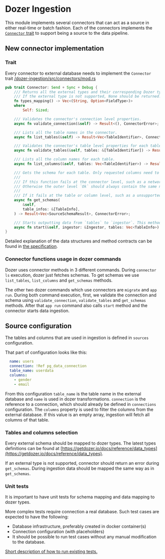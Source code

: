 # Dozer Ingestion

This module implements several connectors that can act as a source in either real-time or batch fashion.
Each of the connectors implements the [`Connector` trait](https://github.com/getdozer/dozer/blob/main/dozer-ingestion/src/connectors/mod.rs) to support being a source to the data pipeline.

## New connector implementation

### Trait

Every connector to external database needs to implement the `Connector` trait [/dozer-ingestion/src/connectors/mod.rs](https://github.com/getdozer/dozer/blob/main/dozer-ingestion/src/connectors/mod.rs)

```rust
pub trait Connector: Send + Sync + Debug {
    /// Returns all the external types and their corresponding Dozer types.
    /// If the external type is not supported, None should be returned.
    fn types_mapping() -> Vec<(String, Option<FieldType>)>
    where
        Self: Sized;

    /// Validates the connector's connection level properties.
    async fn validate_connection(&self) -> Result<(), ConnectorError>;

    /// Lists all the table names in the connector.
    async fn list_tables(&self) -> Result<Vec<TableIdentifier>, ConnectorError>;

    /// Validates the connector's table level properties for each table.
    async fn validate_tables(&self, tables: &[TableIdentifier]) -> Result<(), ConnectorError>;

    /// Lists all the column names for each table.
    async fn list_columns(&self, tables: Vec<TableIdentifier>) -> Result<Vec<TableInfo>, ConnectorError>;

    /// Gets the schema for each table. Only requested columns need to be mapped.
    ///
    /// If this function fails at the connector level, such as a network error, it should return a outer level `Err`.
    /// Otherwise the outer level `Ok` should always contain the same number of elements as `table_infos`.
    ///
    /// If it fails at the table or column level, such as a unsupported data type, one of the elements should be `Err`.
    async fn get_schemas(
        &self,
        table_infos: &[TableInfo],
    ) -> Result<Vec<SourceSchemaResult>, ConnectorError>;

    /// Starts outputting data from `tables` to `ingestor`. This method should never return unless there is an unrecoverable error.
    async fn start(&self, ingestor: &Ingestor, tables: Vec<TableInfo>) -> Result<(), ConnectorError>;
}
```

Detailed explanation of the data structures and method contracts can be found in [the specification](./SPEC.md).

### Connector functions usage in dozer commands

Dozer uses connector methods in 3 different commands. During `connector ls` execution, dozer just fetches schemas. To get schemas we use `list_tables`, `list_columns` and `get_schemas` methods.

The other two dozer commands which use connectors are `migrate` and `app run`. During both command execution, first, we validate the connection and schema using `validate_connection`, `validate_tables` and `get_schemas` methods. After that `app run` command also calls `start` method and the connector starts data ingestion.

## Source configuration

The tables and columns that are used in ingestion is defined in  `sources`  configuration.

That part of configuration looks like this:

```yaml
  name: users
  connection: !Ref pg_data_connection
  table_name: userdata      
  columns:
    - gender        
    - email  
```

From this configuration `table_name` is the table name in the external database and `name` is used in dozer transformations. `connection` is the reference to a connection, which should already be defined in `connections`  configuration. The `columns` property is used to filter the columns from the external database. If this value is an empty array, ingestion will fetch all columns of that table.

### Tables and columns selection

Every external schema should be mapped to dozer types. The latest types definitions can be found at [https://getdozer.io/docs/reference/data_types](https://getdozer.io/docs/reference/data_types).

If an external type is not supported, connector should return an error during `get_schemas`. During ingestion data should be mapped the same way as in `get_schemas`.

### Unit tests

It is important to have unit tests for schema mapping and data mapping to dozer types.

More complex tests require connection a real database. Such test cases are expected to have the following:

* Database infrastructure, preferably created in docker container(s)
* Connection configuration (with placeholders)
* It should be possible to run test cases without any manual modification to the database.

[Short description of how to run existing tests.](src/tests/README.md)

